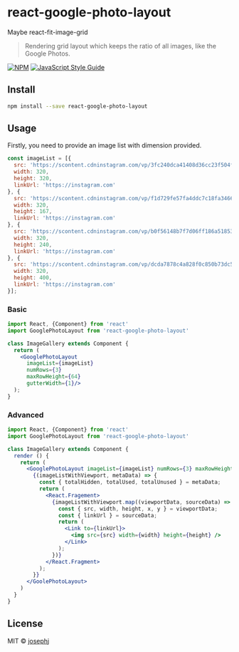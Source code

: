 # react-google-photo-layout

Maybe react-fit-image-grid

> Rendering grid layout which keeps the ratio of all images, like the Google Photos.

[![NPM](https://img.shields.io/npm/v/react-google-photo-layout.svg)](https://www.npmjs.com/package/react-google-photo-layout) [![JavaScript Style Guide](https://img.shields.io/badge/code_style-standard-brightgreen.svg)](https://standardjs.com)

## Install

```bash
npm install --save react-google-photo-layout
```

## Usage

Firstly, you need to provide an image list with dimension provided.

```js
const imageList = [{
  src: 'https://scontent.cdninstagram.com/vp/3fc240dca41408d36cc23f504fe1174e/5C66EC32/t51.2885-15/e35/s320x320/43817886_246662336018913_6991265436514516630_n.jpg',
  width: 320,
  height: 320,
  linkUrl: 'https://instagram.com'
}, {
  src: 'https://scontent.cdninstagram.com/vp/f1d729fe57fa4ddc7c18fa346609cdb8/5C838862/t51.2885-15/e35/s320x320/44348158_2491449144206376_3633417851169311676_n.jpg',
  width: 320,
  height: 167,
  linkUrl: 'https://instagram.com'
}, {
  src: 'https://scontent.cdninstagram.com/vp/b0f56148b7f7d06ff186a51853888b2f/5C84ACC0/t51.2885-15/e35/s320x320/44724241_2191160064490130_1438494317224719529_n.jpg',
  width: 320,
  height: 240,
  linkUrl: 'https://instagram.com'
}, {
  src: 'https://scontent.cdninstagram.com/vp/dcda7878c4a828f0c850b73dc5c6587d/5C728976/t51.2885-15/e35/p320x320/43158355_534503580355624_1875160473904621159_n.jpg',
  width: 320,
  height: 400,
  linkUrl: 'https://instagram.com'
}];
```

### Basic

```jsx
import React, {Component} from 'react'
import GooglePhotoLayout from 'react-google-photo-layout'

class ImageGallery extends Component {
  return (
    <GooglePhotoLayout
      imageList={imageList}
      numRows={3}
      maxRowHeight={64}
      gutterWidth={1}/>
  );
}
```

### Advanced

```jsx
import React, {Component} from 'react'
import GooglePhotoLayout from 'react-google-photo-layout'

class ImageGallery extends Component {
  render () {
    return (
      <GooglePhotoLayout imageList={imageList} numRows={3} maxRowHeight={64}>
        {(imageListWithViewport, metaData) => {
          const { totalHidden, totalUsed, totalUnused } = metaData;
          return (
            <React.Fragement>
              {imageListWithViewport.map((viewportData, sourceData) => {
                const { src, width, height, x, y } = viewportData;
                const { linkUrl } = sourceData;
                return (
                  <Link to={linkUrl}>
                    <img src={src} width={width} height={height} />
                  </Link>
                );
              })}
            </React.Fragment>
          );
        }}
      </GoolePhotoLayout>
    )
  }
}
```

## License

MIT © [josephj](https://github.com/josephj)
